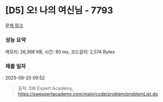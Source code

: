 # [D5] 오! 나의 여신님 - 7793 

[문제 링크](https://swexpertacademy.com/main/code/problem/problemDetail.do?contestProbId=AWsBQpPqMNMDFARG) 

### 성능 요약

메모리: 26,368 KB, 시간: 90 ms, 코드길이: 2,574 Bytes

### 제출 일자

2025-08-20 09:52



> 출처: SW Expert Academy, https://swexpertacademy.com/main/code/problem/problemList.do